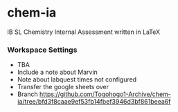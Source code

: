 # chem-ia
IB SL Chemistry Internal Assessment written in LaTeX

### Workspace Settings
- TBA
- Include a note about Marvin
- Note about labquest times not configured
- Transfer the google sheets over
- Branch https://github.com/Togohogo1-Archive/chem-ia/tree/bfd3f8caae9ef53fb14fbef3946d3bf861beea6f
